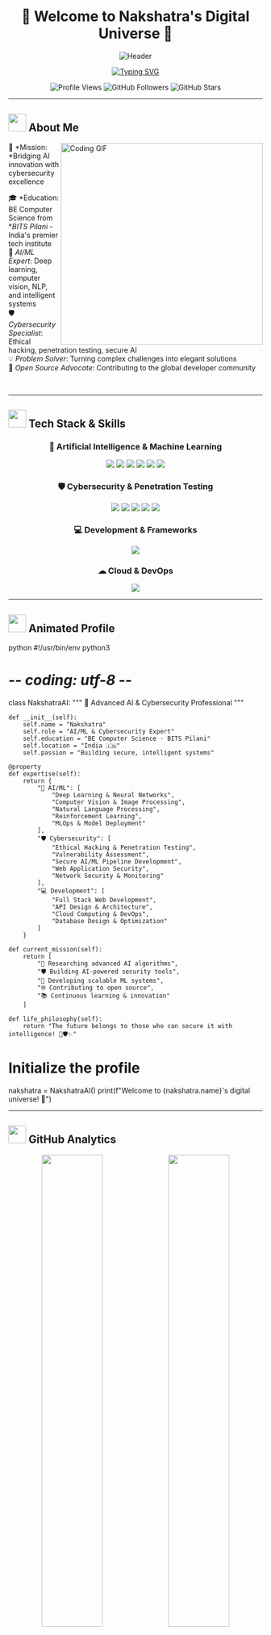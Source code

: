 # <div align="center">🌟 Welcome to Nakshatra's Digital Universe 🌟</div>

<div align="center">
  
<!-- Custom NAKSH Snake Animation -->

<!-- Animated Header -->
![Header](https://capsule-render.vercel.app/api?type=waving&color=gradient&customColorList=6,11,20&height=300&section=header&text=Nakshatra&fontSize=50&fontColor=fff&animation=twinkling&fontAlignY=40&desc=AI%20%7C%20ML%20%7C%20Cybersecurity%20Expert&descAlignY=60&descSize=18)

<!-- Dynamic Typing Animation -->
[![Typing SVG](https://readme-typing-svg.herokuapp.com?font=JetBrains+Mono&size=28&duration=3000&pause=1000&color=00F5FF&center=true&vCenter=true&multiline=true&width=800&height=100&lines=🤖+AI+%26+Machine+Learning+Engineer;🛡+Cybersecurity+Specialist;🎓+BITS+Pilani+Graduate;💻+Full+Stack+Developer;🚀+Innovation+Enthusiast)](https://git.io/typing-svg)

<!-- Animated Badges -->
<img src="https://komarev.com/ghpvc/?username=nakshatara&style=for-the-badge&color=brightgreen&animated=true" alt="Profile Views"/>
<img src="https://img.shields.io/github/followers/nakshatara?label=Followers&style=for-the-badge&color=blue&logo=github" alt="GitHub Followers"/>
<img src="https://img.shields.io/github/stars/nakshatara?label=Stars&style=for-the-badge&color=yellow&logo=github" alt="GitHub Stars"/>

</div>

---

## <img src="https://media.giphy.com/media/iY8CRBdQXODJSCERIr/giphy.gif" width="35"> About Me

<img align="right" alt="Coding GIF" width="400" src="https://media.giphy.com/media/ZVik7pBtu9dNS/giphy.gif"/>

🎯 *Mission: *Bridging AI innovation with cybersecurity excellence

🎓 *Education: BE Computer Science from **BITS Pilani* - India's premier tech institute  
🤖 *AI/ML Expert*: Deep learning, computer vision, NLP, and intelligent systems  
🛡 *Cybersecurity Specialist*: Ethical hacking, penetration testing, secure AI  
💡 *Problem Solver*: Turning complex challenges into elegant solutions  
🌟 *Open Source Advocate*: Contributing to the global developer community  

<br clear="right"/>

---

## <img src="https://media.giphy.com/media/WUlplcMpOCEmTGBtBW/giphy.gif" width="35"> Tech Stack & Skills

<div align="center">

### 🤖 Artificial Intelligence & Machine Learning
<img src="https://skillicons.dev/icons?i=python,tensorflow,pytorch&theme=dark" />
<img src="https://img.shields.io/badge/Scikit_Learn-F7931E?style=for-the-badge&logo=scikit-learn&logoColor=white"/>
<img src="https://img.shields.io/badge/OpenCV-27338e?style=for-the-badge&logo=OpenCV&logoColor=white"/>
<img src="https://img.shields.io/badge/Pandas-150458?style=for-the-badge&logo=pandas&logoColor=white"/>
<img src="https://img.shields.io/badge/NumPy-013243?style=for-the-badge&logo=numpy&logoColor=white"/>
<img src="https://img.shields.io/badge/Jupyter-F37626?style=for-the-badge&logo=Jupyter&logoColor=white"/>

### 🛡 Cybersecurity & Penetration Testing  
<img src="https://img.shields.io/badge/Kali_Linux-557C94?style=for-the-badge&logo=kali-linux&logoColor=white"/>
<img src="https://img.shields.io/badge/Wireshark-1679A7?style=for-the-badge&logo=wireshark&logoColor=white"/>
<img src="https://img.shields.io/badge/Metasploit-2596CD?style=for-the-badge&logo=metasploit&logoColor=white"/>
<img src="https://img.shields.io/badge/Burp_Suite-FF6633?style=for-the-badge&logo=burp-suite&logoColor=white"/>
<img src="https://img.shields.io/badge/OWASP-000000?style=for-the-badge&logo=owasp&logoColor=white"/>

### 💻 Development & Frameworks
<img src="https://skillicons.dev/icons?i=js,react,nodejs,fastapi,flask,mongodb,postgres&theme=dark" />

### ☁ Cloud & DevOps
<img src="https://skillicons.dev/icons?i=aws,gcp,docker,kubernetes,git&theme=dark" />

</div>

---

## <img src="https://media.giphy.com/media/LnQjpWaON8nhr21vNW/giphy.gif" width="35"> Animated Profile

python
#!/usr/bin/env python3
# -*- coding: utf-8 -*-

class NakshatraAI:
    """
    🚀 Advanced AI & Cybersecurity Professional
    """
    
    def __init__(self):
        self.name = "Nakshatra"
        self.role = "AI/ML & Cybersecurity Expert" 
        self.education = "BE Computer Science - BITS Pilani"
        self.location = "India 🇮🇳"
        self.passion = "Building secure, intelligent systems"
        
    @property
    def expertise(self):
        return {
            "🤖 AI/ML": [
                "Deep Learning & Neural Networks",
                "Computer Vision & Image Processing",
                "Natural Language Processing", 
                "Reinforcement Learning",
                "MLOps & Model Deployment"
            ],
            "🛡 Cybersecurity": [
                "Ethical Hacking & Penetration Testing",
                "Vulnerability Assessment",
                "Secure AI/ML Pipeline Development", 
                "Web Application Security",
                "Network Security & Monitoring"
            ],
            "💻 Development": [
                "Full Stack Web Development",
                "API Design & Architecture",
                "Cloud Computing & DevOps",
                "Database Design & Optimization"
            ]
        }
    
    def current_mission(self):
        return [
            "🔬 Researching advanced AI algorithms",
            "🛡 Building AI-powered security tools", 
            "🚀 Developing scalable ML systems",
            "🌐 Contributing to open source",
            "📚 Continuous learning & innovation"
        ]
    
    def life_philosophy(self):
        return "The future belongs to those who can secure it with intelligence! 🤖🛡✨"

# Initialize the profile
nakshatra = NakshatraAI()
print(f"Welcome to {nakshatra.name}'s digital universe! 🌟")


---

## <img src="https://media.giphy.com/media/iY8CRBdQXODJSCERIr/giphy.gif" width="35"> GitHub Analytics

<div align="center">

<img width="49%" src="https://github-readme-stats.vercel.app/api?username=nakshatara&show_icons=true&theme=tokyonight&hide_border=true&count_private=true&include_all_commits=true&custom_title=Nakshatra's%20GitHub%20Stats"/>
<img width="49%" src="https://github-readme-streak-stats.herokuapp.com/?user=nakshatara&theme=tokyonight&hide_border=true"/>

<img width="60%" src="https://github-readme-stats.vercel.app/api/top-langs/?username=nakshatara&layout=compact&theme=tokyonight&hide_border=true&langs_count=10"/>

<!-- Activity Graph -->
[![Nakshatra's github activity graph](https://github-readme-activity-graph.vercel.app/graph?username=nakshatara&theme=tokyo-night&hide_border=true&area=true)](https://github.com/nakshatara)

</div>

---

## <img src="https://media.giphy.com/media/QssGEmpkyEOhBCb7e1/giphy.gif" width="35"> Achievements & Trophies

<div align="center">

[![trophy](https://github-profile-trophy.vercel.app/?username=nakshatara&theme=tokyonight&no-frame=true&margin-w=10&margin-h=10&column=7)](https://github.com/nakshatara)

</div>

---

## <img src="https://media.giphy.com/media/LnQjpWaON8nhr21vNW/giphy.gif" width="35"> Snake Game Animation

<div align="center">

![Snake animation](https://github.com/nakshatara/nakshatara/blob/output/github-contribution-grid-snake-dark.svg)

</div>

---

## <img src="https://media.giphy.com/media/W5eoZHPpUx9sapR0eu/giphy.gif" width="35"> Featured Projects

<div align="center">

<!-- Project Cards -->
<a href="https://github.com/nakshatara/ai-security-toolkit">
  <img align="center" src="https://github-readme-stats.vercel.app/api/pin/?username=nakshatara&repo=ai-security-toolkit&theme=tokyonight&hide_border=true" />
</a>
<a href="https://github.com/nakshatara/ml-pipeline-security">
  <img align="center" src="https://github-readme-stats.vercel.app/api/pin/?username=nakshatara&repo=ml-pipeline-security&theme=tokyonight&hide_border=true" />
</a>

</div>

---

## <img src="https://media.giphy.com/media/LnQjpWaON8nhr21vNW/giphy.gif" width="35"> Let's Connect & Collaborate!

<div align="center">

"Innovation happens when brilliant minds connect and create together!"

[![LinkedIn](https://img.shields.io/badge/LinkedIn-0A66C2?style=for-the-badge&logo=linkedin&logoColor=white&labelColor=0A66C2)](https://linkedin.com/in/nakshatara)
[![Twitter](https://img.shields.io/badge/Twitter-1DA1F2?style=for-the-badge&logo=twitter&logoColor=white&labelColor=1DA1F2)](https://twitter.com/nakshatara)
[![Email](https://img.shields.io/badge/Email-EA4335?style=for-the-badge&logo=gmail&logoColor=white&labelColor=EA4335)](mailto:your.email@example.com)
[![Portfolio](https://img.shields.io/badge/Portfolio-000000?style=for-the-badge&logo=About.me&logoColor=white&labelColor=000000)](https://your-portfolio.com)
[![Discord](https://img.shields.io/badge/Discord-5865F2?style=for-the-badge&logo=discord&logoColor=white&labelColor=5865F2)](https://discord.com/users/nakshatara)

</div>

---

<div align="center">

<!-- Animated Footer -->
![Footer](https://capsule-render.vercel.app/api?type=waving&color=gradient&customColorList=6,11,20&height=150&section=footer&animation=twinkling)

### <img src="https://media.giphy.com/media/ObNTw8Uzwy6KQ/giphy.gif" width="30px"> Thanks for visiting! Let's build the future together!

<img src="https://media.giphy.com/media/jpVnC65DmYeyRL4LHS/giphy.gif" width="70px">

"The best way to predict the future is to invent it, and the best way to secure it is through intelligence!" ⭐

</div>

